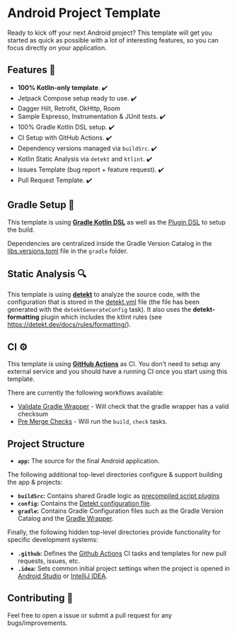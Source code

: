 # Android Project Template

Ready to kick off your next Android project?
This template will get you started as quick as possible with a lot of interesting features, so you can focus directly on your application.

## Features 🎨

- **100% Kotlin-only template**. :heavy_check_mark: 
- Jetpack Compose setup ready to use. :heavy_check_mark:
- Dagger Hilt, Retrofit, OkHttp, Room
- Sample Espresso, Instrumentation & JUnit tests. :heavy_check_mark:
- 100% Gradle Kotlin DSL setup. :heavy_check_mark:
- CI Setup with GitHub Actions. :heavy_check_mark:
- Dependency versions managed via `buildSrc`. :heavy_check_mark:
- Kotlin Static Analysis via `detekt` and `ktlint`. :heavy_check_mark:
- Issues Template (bug report + feature request). :heavy_check_mark:
- Pull Request Template. :heavy_check_mark:

## Gradle Setup 🐘

This template is using [**Gradle Kotlin DSL**](https://docs.gradle.org/current/userguide/kotlin_dsl.html) as well as the [Plugin DSL](https://docs.gradle.org/current/userguide/plugins.html#sec:plugins_block) to setup the build.

Dependencies are centralized inside the Gradle Version Catalog in the [libs.versions.toml](gradle/libs.versions.toml) file in the `gradle` folder.

## Static Analysis 🔍

This template is using [**detekt**](https://github.com/detekt/detekt) to analyze the source code, with the configuration that is stored in the [detekt.yml](config/detekt/detekt.yml) file (the file has been generated with the `detektGenerateConfig` task). It also uses the **detekt-formatting** plugin which includes the ktlint rules (see https://detekt.dev/docs/rules/formatting/).

## CI ⚙️

This template is using [**GitHub Actions**](https://github.com/cortinico/kotlin-android-template/actions) as CI. You don't need to setup any external service and you should have a running CI once you start using this template.

There are currently the following workflows available:
- [Validate Gradle Wrapper](.github/workflows/gradle-wrapper-validation.yml) - Will check that the gradle wrapper has a valid checksum
- [Pre Merge Checks](.github/workflows/pre-merge.yaml) - Will run the `build`, `check` tasks.

## Project Structure

- **`app`:** The source for the final Android application.

The following additional top-level directories configure & support building the app & projects:

- **`buildSrc`:** Contains shared Gradle logic as [precompiled script plugins](https://docs.gradle.org/current/userguide/custom_plugins.html#sec:precompiled_plugins)
- **`config`:** Contains the [Detekt configuration file](https://detekt.dev/docs/introduction/configurations/).
- **`gradle`:** Contains Gradle Configuration files such as the Gradle Version Catalog and the [Gradle Wrapper](https://docs.gradle.org/current/userguide/gradle_wrapper.html).

Finally, the following hidden top-level directories provide functionality for specific development systems:

- **`.github`:** Defines the [Github Actions](https://github.com/features/actions) CI tasks and templates for new pull requests, issues, etc.
- **`.idea`:** Sets common initial project settings when the project is opened in [Android Studio](https://developer.android.com/studio) or [IntelliJ IDEA](https://www.jetbrains.com/idea/).

## Contributing 🤝

Feel free to open a issue or submit a pull request for any bugs/improvements.
